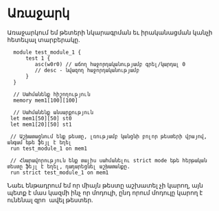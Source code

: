# Առաջարկ

Առաջարկում եմ թետերի նկարագրման եւ իրականացման կանչի հետեւյալ տարբերակը.

  ````
    module test_module_1 {
        test 1 {
           asc(w0r0) // աճող հաջորդականությամբ գրել/կարդալ 0
           // desc - նվազող հաջորդականությամբ
        }
    }
    
    // Սահմանենք հիշողություն
    memory mem1[100][100]
    
    // Սահմանենք անսարքություն
   let mem1[50][50] st0
   let mem1[20][50] st1
    
   // Աշխատացնում ենք թեստը, լռությամբ կանցնի բոլոր թեստերի վրայով, անգամ եթե ֆեյլ է եղել
   run test_module_1 on mem1
   
   // Հնարավորություն ենք տալիս սահմանելու strict mode եթե հերթական տեստը ֆեյլ է եղել, դադարեցնել աշխատանքը.
   run strict test_module_1 on mem1
  ````
  
  Նաեւ ենթադրում եմ որ միայն թեստը աշխատել չի կարող, այն պետք է մաս կազմի ինչ որ մոդուլի, ընդ որում մոդուլը կարող է ունենալ զրո  ավել թեստեր.
